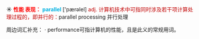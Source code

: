 ☀ <font color="red">**性能 表现：**</font>
<font color="sky blue">**parallel**</font> ['pærəlel] 
<font color="#c00000">adj. 计算机技术中可指同时涉及若干项计算处理过程的，即并行的：</font>parallel processing 并行处理

周边词汇补充：
· performance可指计算机的性能，且是此义的常规用词。

